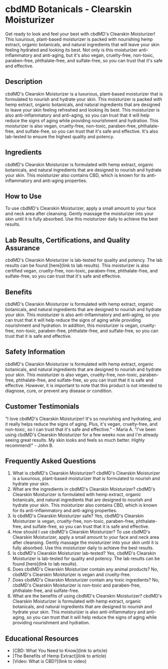 # cbdMD Botanicals - Clearskin Moisturizer
Get ready to look and feel your best with cbdMD's Clearskin Moisturizer! This luxurious, plant-based moisturizer is packed with nourishing hemp extract, organic botanicals, and natural ingredients that will leave your skin feeling hydrated and looking its best. Not only is this moisturizer anti-inflammatory and anti-aging, but it's also vegan, cruelty-free, non-toxic, paraben-free, phthalate-free, and sulfate-free, so you can trust that it's safe and effective.
## Description
cbdMD's Clearskin Moisturizer is a luxurious, plant-based moisturizer that is formulated to nourish and hydrate your skin. This moisturizer is packed with hemp extract, organic botanicals, and natural ingredients that are designed to leave your skin feeling refreshed and looking its best. This moisturizer is also anti-inflammatory and anti-aging, so you can trust that it will help reduce the signs of aging while providing nourishment and hydration. 
This moisturizer is also vegan, cruelty-free, non-toxic, paraben-free, phthalate-free, and sulfate-free, so you can trust that it's safe and effective. It's also lab-tested to ensure the highest quality and potency. 
## Ingredients
cbdMD's Clearskin Moisturizer is formulated with hemp extract, organic botanicals, and natural ingredients that are designed to nourish and hydrate your skin. This moisturizer also contains CBD, which is known for its anti-inflammatory and anti-aging properties. 
## How to Use
To use cbdMD's Clearskin Moisturizer, apply a small amount to your face and neck area after cleansing. Gently massage the moisturizer into your skin until it is fully absorbed. Use this moisturizer daily to achieve the best results. 
## Lab Results, Certifications, and Quality Assurance
cbdMD's Clearskin Moisturizer is lab-tested for quality and potency. The lab results can be found [here](link to lab results). This moisturizer is also certified vegan, cruelty-free, non-toxic, paraben-free, phthalate-free, and sulfate-free, so you can trust that it's safe and effective. 
## Benefits
cbdMD's Clearskin Moisturizer is formulated with hemp extract, organic botanicals, and natural ingredients that are designed to nourish and hydrate your skin. This moisturizer is also anti-inflammatory and anti-aging, so you can trust that it will help reduce the signs of aging while providing nourishment and hydration. In addition, this moisturizer is vegan, cruelty-free, non-toxic, paraben-free, phthalate-free, and sulfate-free, so you can trust that it is safe and effective. 
## Safety Information
cbdMD's Clearskin Moisturizer is formulated with hemp extract, organic botanicals, and natural ingredients that are designed to nourish and hydrate your skin. This moisturizer is also vegan, cruelty-free, non-toxic, paraben-free, phthalate-free, and sulfate-free, so you can trust that it is safe and effective. However, it is important to note that this product is not intended to diagnose, cure, or prevent any disease or condition. 
## Customer Testimonials
"I love cbdMD's Clearskin Moisturizer! It's so nourishing and hydrating, and it really helps reduce the signs of aging. Plus, it's vegan, cruelty-free, and non-toxic, so I can trust that it's safe and effective." - Maria A.
"I've been using cbdMD's Clearskin Moisturizer for a few weeks now and I'm already seeing great results. My skin looks and feels so much better. Highly recommend!" - John B.
## Frequently Asked Questions
1. What is cbdMD's Clearskin Moisturizer?
cbdMD's Clearskin Moisturizer is a luxurious, plant-based moisturizer that is formulated to nourish and hydrate your skin. 
2. What are the ingredients in cbdMD's Clearskin Moisturizer?
cbdMD's Clearskin Moisturizer is formulated with hemp extract, organic botanicals, and natural ingredients that are designed to nourish and hydrate your skin. This moisturizer also contains CBD, which is known for its anti-inflammatory and anti-aging properties. 
3. Is cbdMD's Clearskin Moisturizer safe?
Yes, cbdMD's Clearskin Moisturizer is vegan, cruelty-free, non-toxic, paraben-free, phthalate-free, and sulfate-free, so you can trust that it is safe and effective. 
4. How should I use cbdMD's Clearskin Moisturizer?
To use cbdMD's Clearskin Moisturizer, apply a small amount to your face and neck area after cleansing. Gently massage the moisturizer into your skin until it is fully absorbed. Use this moisturizer daily to achieve the best results. 
5. Is cbdMD's Clearskin Moisturizer lab-tested?
Yes, cbdMD's Clearskin Moisturizer is lab-tested for quality and potency. The lab results can be found [here](link to lab results). 
6. Does cbdMD's Clearskin Moisturizer contain any animal products?
No, cbdMD's Clearskin Moisturizer is vegan and cruelty-free. 
7. Does cbdMD's Clearskin Moisturizer contain any toxic ingredients?
No, cbdMD's Clearskin Moisturizer is non-toxic and paraben-free, phthalate-free, and sulfate-free. 
8. What are the benefits of using cbdMD's Clearskin Moisturizer?
cbdMD's Clearskin Moisturizer is formulated with hemp extract, organic botanicals, and natural ingredients that are designed to nourish and hydrate your skin. This moisturizer is also anti-inflammatory and anti-aging, so you can trust that it will help reduce the signs of aging while providing nourishment and hydration. 
## Educational Resources
- [CBD: What You Need to Know](link to article)
- [The Benefits of Hemp Extract](link to article)
- [Video: What is CBD?](link to video)